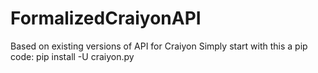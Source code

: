 # FormalizedCraiyonAPI
Based on existing versions of API for Craiyon
Simply start with this a pip code: 
  pip install -U craiyon.py
